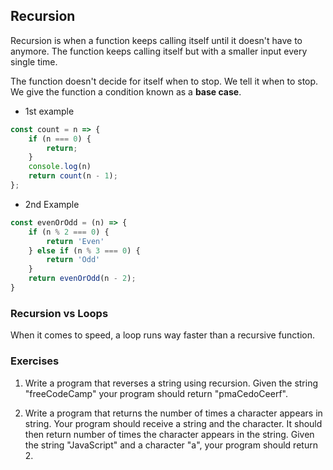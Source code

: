 ## Recursion

Recursion is when a function keeps calling itself until it doesn't have to anymore. The function keeps calling itself but with a smaller input every single time.

The function doesn't decide for itself when to stop. We tell it when to stop. We give the function a condition known as a **base case**.

* 1st example

```javascript
const count = n => {
    if (n === 0) {
        return;
    }
    console.log(n)
    return count(n - 1);
};
```

* 2nd Example

```javascript
const evenOrOdd = (n) => {
    if (n % 2 === 0) {
        return 'Even'
    } else if (n % 3 === 0) {
        return 'Odd'
    }
    return evenOrOdd(n - 2);
}
```


### Recursion vs Loops

When it comes to speed, a loop runs way faster than a recursive function. 

### Exercises

1. Write a program that reverses a string using recursion. Given the string "freeCodeCamp" your program should return "pmaCedoCeerf".

2. Write a program that returns the number of times a character appears in string. Your program should receive a string and the character. It should then return number of times the character appears in the string. Given the string "JavaScript" and a character "a", your program should return 2.